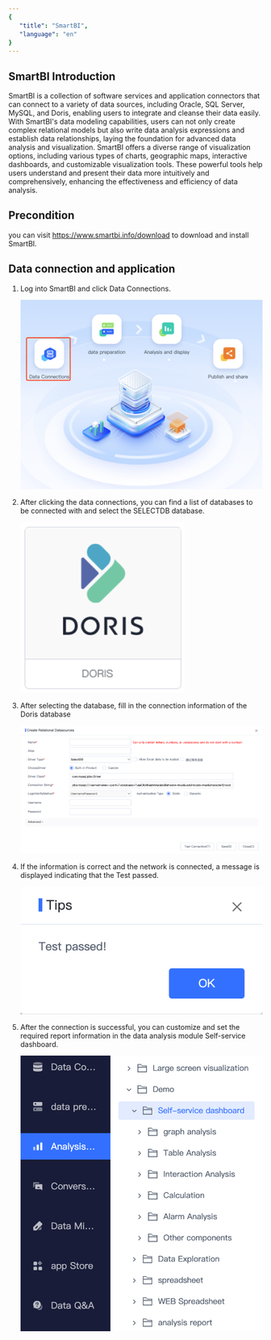 ```yaml
---
{
   "title": "SmartBI",
   "language": "en"
}
---
```


<!--
Licensed to the Apache Software Foundation (ASF) under one
or more contributor license agreements.  See the NOTICE file
distributed with this work for additional information
regarding copyright ownership.  The ASF licenses this file
to you under the Apache License, Version 2.0 (the
"License"); you may not use this file except in compliance
with the License.  You may obtain a copy of the License at

  http://www.apache.org/licenses/LICENSE-2.0

Unless required by applicable law or agreed to in writing,
software distributed under the License is distributed on an
"AS IS" BASIS, WITHOUT WARRANTIES OR CONDITIONS OF ANY
KIND, either express or implied.  See the License for the
specific language governing permissions and limitations
under the License.
-->

## SmartBI Introduction

SmartBI is a collection of software services and application connectors that can connect to a variety of data sources, including Oracle, SQL Server, MySQL, and Doris, enabling users to integrate and cleanse their data easily. With SmartBI's data modeling capabilities, users can not only create complex relational models but also write data analysis expressions and establish data relationships, laying the foundation for advanced data analysis and visualization. SmartBI offers a diverse range of visualization options, including various types of charts, geographic maps, interactive dashboards, and customizable visualization tools. These powerful tools help users understand and present their data more intuitively and comprehensively, enhancing the effectiveness and efficiency of data analysis.

## Precondition

you can visit  https://www.smartbi.info/download to download and install SmartBI.

## Data connection and application

1. Log into SmartBI and click Data Connections.

   ![main page](/images/bi-smartbi-en-1.png)

2. After clicking the data connections, you can find a list of databases to be connected with and select the SELECTDB database.

   ![selectdb](/images/bi-smartbi-en-2.png)

3. After selecting the database, fill in the connection information of the Doris database

   ![data source connection](/images/bi-smartbi-en-3.png)

4. If the information is correct and the network is connected, a message is displayed indicating that the Test passed.

   ![test passed](/images/bi-smartbi-en-4.png)

5. After the connection is successful, you can customize and set the required report information in the data analysis module Self-service dashboard.

   ![data analysis](/images/bi-smartbi-en-5.png)
